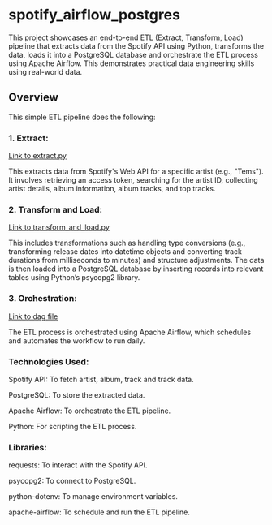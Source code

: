 # spotify_airflow_postgres
This project showcases an end-to-end ETL (Extract, Transform, Load) pipeline that extracts data from the Spotify API using Python, transforms the data, loads it into a PostgreSQL database and orchestrate the ETL process using Apache Airflow. This demonstrates practical data engineering skills using real-world data.

## Overview
This simple ETL pipeline does the following:
### 1. Extract: 
[Link to extract.py](https://github.com/Oreoluwa100/spotify-API_python_postgres/blob/main/extract.py)

This extracts data from Spotify's Web API for a specific artist (e.g., "Tems"). It involves retrieving an access token, searching for the artist ID, collecting artist details, album information, album tracks, and top tracks.

### 2. Transform and Load:
[Link to transform_and_load.py](https://github.com/Oreoluwa100/spotify-API_python_postgres/blob/main/transform_and_load.py)

This includes transformations such as handling type conversions (e.g., transforming release dates into datetime objects and converting track durations from milliseconds to minutes) and structure adjustments. The data is then loaded into a PostgreSQL database by inserting records into relevant tables using Python’s psycopg2 library.

### 3. Orchestration:
[Link to dag file](https://github.com/Oreoluwa100/spotify_airflow_postgres/blob/main/spotify_airflow_postgres_dag.py)

The ETL process is orchestrated using Apache Airflow, which schedules and automates the workflow to run daily. 

### Technologies Used:

Spotify API: To fetch artist, album, track and track data.

PostgreSQL: To store the extracted data.

Apache Airflow: To orchestrate the ETL pipeline.

Python: For scripting the ETL process.

### Libraries:
requests: To interact with the Spotify API.

psycopg2: To connect to PostgreSQL.

python-dotenv: To manage environment variables.

apache-airflow: To schedule and run the ETL pipeline.

